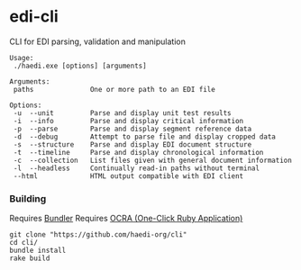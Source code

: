# edi-cli
CLI for EDI parsing, validation and manipulation

```
Usage:
 ./haedi.exe [options] [arguments]

Arguments:
 paths              One or more path to an EDI file

Options:
 -u  --unit         Parse and display unit test results
 -i  --info         Parse and display critical information
 -p  --parse        Parse and display segment reference data
 -d  --debug        Attempt to parse file and display cropped data
 -s  --structure    Parse and display EDI document structure
 -t  --timeline     Parse and display chronological information
 -c  --collection   List files given with general document information
 -l  --headless     Continually read-in paths without terminal
 --html             HTML output compatible with EDI client
```

### Building

Requires [Bundler](https://bundler.io/)
Requires [OCRA (One-Click Ruby Application)](https://github.com/larsch/ocra)

```
git clone "https://github.com/haedi-org/cli"
cd cli/
bundle install
rake build
```